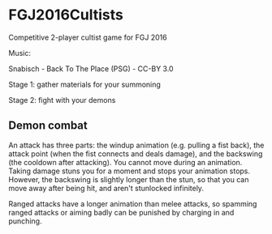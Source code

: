 # FGJ2016Cultists
Competitive 2-player cultist game for FGJ 2016


Music:

Snabisch - Back To The Place (PSG) - CC-BY 3.0


Stage 1: gather materials for your summoning


Stage 2: fight with your demons


## Demon combat


An attack has three parts: the windup animation (e.g. pulling a fist back), the attack point (when the fist connects and deals damage), and the backswing (the cooldown after attacking). You cannot move during an animation. Taking damage stuns you for a moment and stops your animation stops. However, the backswing is slightly longer than the stun, so that you can move away after being hit, and aren't stunlocked infinitely.


Ranged attacks have a longer animation than melee attacks, so spamming ranged attacks or aiming badly can be punished by charging in and punching.